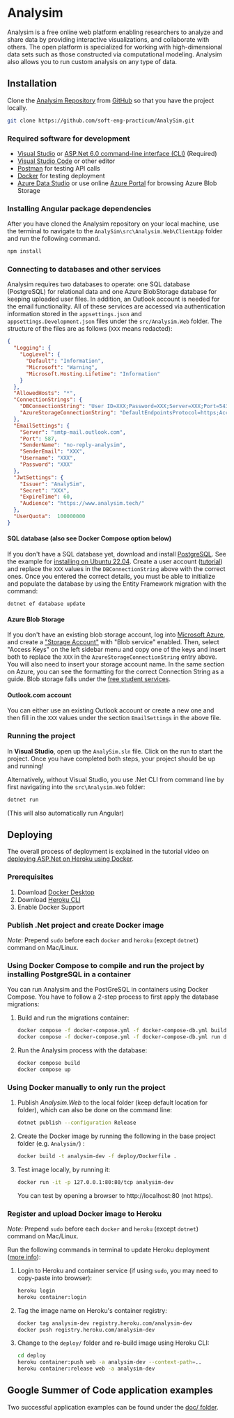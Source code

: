 # Analysim

Analysim is a free online web platform enabling researchers to analyze
and share data by providing interactive visualizations, and
collaborate with others.  The open platform is specialized for working
with high-dimensional data sets such as those constructed via
computational modeling.  Analysim also allows you to run custom
analysis on any type of data.

## Installation
Clone the [Analysim Repository](https://github.com/soft-eng-practicum/AnalySim) from [GitHub](http://www.github.com) so that you have the project locally.
```sh
git clone https://github.com/soft-eng-practicum/AnalySim.git
```

### Required software for development

- [Visual Studio](https://visualstudio.microsoft.com/downloads/) or [ASP.Net 6.0 command-line interface (CLI)](https://dotnet.microsoft.com/en-us/download) (Required)
- [Visual Studio Code](https://code.visualstudio.com/download) or other editor
- [Postman](https://www.postman.com/downloads/) for testing API calls
- [Docker](https://www.docker.com/products/docker-desktop) for testing deployment
- [Azure Data Studio](https://docs.microsoft.com/en-us/sql/azure-data-studio/download-azure-data-studio?view=sql-server-ver15) or use online [Azure Portal](https://portal.azure.com) for browsing Azure Blob Storage 

### Installing Angular package dependencies

After you have cloned the Analysim repository on your local machine,
use the terminal to navigate to the
`AnalySim\src\Analysim.Web\ClientApp` folder and run the following
command.

```sh
npm install
```

### Connecting to databases and other services

Analysim requires two databases to operate: one SQL database (PostgreSQL) for relational data and one Azure BlobStorage database for keeping uploaded user files. In addition, an Outlook account is needed for the email functionality. All of these services are accessed via authentication information stored in the `appsettings.json` and `appsettings.Development.json` files under the `src/Analysim.Web` folder. The structure of the files are as follows (`XXX` means redacted):

```json
{
  "Logging": {
    "LogLevel": {
      "Default": "Information",
      "Microsoft": "Warning",
      "Microsoft.Hosting.Lifetime": "Information"
    }
  },
  "AllowedHosts": "*",
  "ConnectionStrings": {
    "DBConnectionString": "User ID=XXX;Password=XXX;Server=XXX;Port=5432;Database=XXX;Integrated Security=true;Pooling=true;SSL Mode=Require;Trust Server Certificate=true",
    "AzureStorageConnectionString": "DefaultEndpointsProtocol=https;AccountName=XXX;AccountKey=XXX;EndpointSuffix=core.windows.net"
  },
  "EmailSettings": {
    "Server": "smtp-mail.outlook.com",
    "Port": 587,
    "SenderName": "no-reply-analysim",
    "SenderEmail": "XXX",
    "Username": "XXX",
    "Password": "XXX"
  },
  "JwtSettings": {
    "Issuer": "AnalySim",
    "Secret": "XXX",
    "ExpireTime": 60,
    "Audience": "https://www.analysim.tech/"
  },
  "UserQuota":  100000000
}

```

#### SQL database (also see Docker Compose option below)

If you don't have a SQL database yet, download and install [PostgreSQL](https://www.postgresql.org/download/). See the example for [installing on Ubuntu 22.04](https://linuxhint.com/install-and-setup-postgresql-database-ubuntu-22-04/). Create a user account ([tutorial](https://medium.com/coding-blocks/creating-user-database-and-adding-access-on-postgresql-8bfcd2f4a91e)) and replace the `XXX` values in the `DBConnectionString` above with the correct ones. Once you entered the correct details, you must be able to initialize and populate the database by using the Entity Framework migration with the command:

```
dotnet ef database update
```

#### Azure Blob Storage

If you don't have an existing blob storage account, log into [Microsoft Azure](https://portal.azure.com), and create a ["Storage Account"](https://learn.microsoft.com/en-us/azure/storage/common/storage-account-overview) with "Blob service" enabled. Then, select "Access Keys" on the left sidebar menu and copy one of the keys and insert both to replace the `XXX` in the `AzureStorageConnectionString` entry above. You will also need to insert your storage account name. In the same section on Azure, you can see the formatting for the correct Connection String as a guide. Blob storage falls under the [free student services](https://azure.microsoft.com/en-us/free/students/).

#### Outlook.com account

You can either use an existing Outlook account or create a new one and then fill in the `XXX` values under the section `EmailSettings` in the above file.

### Running the project

In **Visual Studio**, open up the `AnalySim.sln` file.  Click on
the run to start the project.  Once you have completed both steps,
your project should be up and running! 

Alternatively, without Visual Studio, you use .Net CLI from command
line by first navigating into the `src\Analysim.Web` folder:

```sh
dotnet run
```

(This will also automatically run Angular)

## Deploying

The overall process of deployment is explained in the tutorial video on
[deploying ASP.Net on Heroku using Docker](https://www.youtube.com/watch?v=gQMT4al2Grg:).

### Prerequisites
1. Download [Docker Desktop](https://www.docker.com/products/docker-desktop)
2. Download [Heroku CLI](https://devcenter.heroku.com/articles/heroku-cli)
3. Enable Docker Support
   
### Publish .Net project and create Docker image

*Note:* Prepend `sudo` before each `docker` and `heroku` (except `dotnet`) command on Mac/Linux.

### Using Docker Compose to compile and run the project by installing PostgreSQL in a container

You can run Analysim and the PostGreSQL in containers using Docker Compose. You have to follow a 2-step process to first apply the database migrations:

1. Build and run the migrations container:
    ```bash
    docker compose -f docker-compose.yml -f docker-compose-db.yml build db-update
    docker compose -f docker-compose.yml -f docker-compose-db.yml run db-update
    ```
1. Run the Analysim process with the database:
    ```bash
    docker compose build
    docker compose up
    ```

### Using Docker manually to only run the project

1. Publish *Analysim.Web* to the local folder (keep default location for folder), which can also be done on the command line: 
    ```bash
    dotnet publish --configuration Release
    ```
1. Create the Docker image by running the following in the base project folder (e.g. `Analysim/`) :
    ```bash
    docker build -t analysim-dev -f deploy/Dockerfile .
    ```
1. Test image locally, by running it:
   ```bash
   docker run -it -p 127.0.0.1:80:80/tcp analysim-dev
   ```
   You can test by opening a browser to http://localhost:80 (not https).

### Register and upload Docker image to Heroku

*Note:* Prepend `sudo` before each `docker` and `heroku` (except `dotnet`) command on Mac/Linux.

Run the following commands in terminal to update Heroku deployment ([more info](https://devcenter.heroku.com/articles/container-registry-and-runtime)):

1. Login to Heroku and container service (if using `sudo`, you may need to copy-paste into browser):
   ```bash
   heroku login
   heroku container:login
   ```
1. Tag the image name on Heroku's container registry:
   ```bash
   docker tag analysim-dev registry.heroku.com/analysim-dev
   docker push registry.heroku.com/analysim-dev
   ```
1. Change to the `deploy/` folder and re-build image using Heroku CLI:
   ```bash
   cd deploy
   heroku container:push web -a analysim-dev --context-path=..
   heroku container:release web -a analysim-dev
   ```

## Google Summer of Code application examples

Two successful application examples can be found under the [doc/ folder](doc/).
